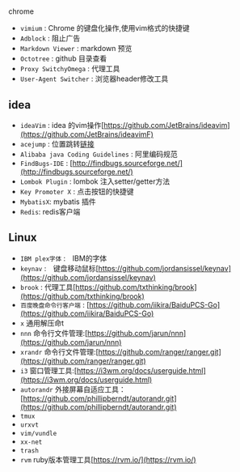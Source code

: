 #
chrome

* `vimium` : Chrome 的键盘化操作,使用vim格式的快捷键
* `Adblock` : 阻止广告
* `Markdown Viewer` : markdown 预览
* `Octotree` : github 目录查看
* `Proxy SwitchyOmega` : 代理工具
* `User-Agent Switcher` : 浏览器header修改工具

## idea

* `ideaVim` : idea 的vim操作[https://github.com/JetBrains/ideavim](https://github.com/JetBrains/ideavimF)
* `acejump` : 位置跳转[链接](https://github.com/acejump/AceJump)
* `Alibaba java Coding Guidelines` : 阿里编码规范
* `FindBugs-IDE` : [http://findbugs.sourceforge.net/](http://findbugs.sourceforge.net/)
* `Lombok Plugin` : lombok 注入setter/getter方法
* `Key Promoter X` : 点击按钮的快捷键
* `MybatisX`: mybatis 插件
* `Redis`: redis客户端

## Linux

* `IBM plex字体` :　IBM的字体
* `keynav` :　键盘移动鼠标[https://github.com/jordansissel/keynav](https://github.com/jordansissel/keynav)
* `brook` : 代理工具[https://github.com/txthinking/brook](https://github.com/txthinking/brook)
* `百度晚盘命令行客户端` : [https://github.com/iikira/BaiduPCS-Go](https://github.com/iikira/BaiduPCS-Go)
* `x` 通用解压命t 
* `nnn` 命令行文件管理:[https://github.com/jarun/nnn](https://github.com/jarun/nnn)
* `xrandr` 命令行文件管理:[https://github.com/ranger/ranger.git](https://github.com/ranger/ranger.git)
* `i3` 窗口管理工具:[https://i3wm.org/docs/userguide.html](https://i3wm.org/docs/userguide.html)
* `autorandr` 外接屏幕自适应工具：[https://github.com/phillipberndt/autorandr.git](https://github.com/phillipberndt/autorandr.git)
* `tmux` 
* `urxvt`
* `vim/vundle`
* `xx-net`
* `trash`
* `rvm` ruby版本管理工具[https://rvm.io/](https://rvm.io/)
